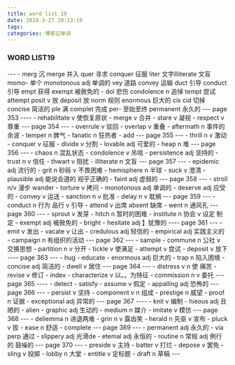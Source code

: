 ```yaml
---
title: word list 19
date: 2018-3-27 20:13:10
tags:
categories: 博客记单词   
---
```


<h3>WORD LIST19</h3>
---
- merg 沉 merge 并入  quer 寻求 conquer 征服  liter 文字illiterate  文盲  momo- 单个  monotonous  adj 单调的  vey 道路  convey 运输   duct 引导  conduct 引导  empt 获得  exempt 被赦免的
- dol 悲伤  condolence  n 追悼  tempt 尝试 attempt    posit v 放  deposit  放  norm 规则  enormous 巨大的 cis cid  切掉  concise 简洁的  ple 满  complet 完成  per-  至始至终  permanent  永久的
---
page 353
----
- rehabilitate  v 使恢复原状
- merge  v 合并
- stare  v 凝视
- respect v 尊重
---
page 354
---
- overrule  v 驳回
- overlap  v 重叠
- aftermath n 事件的余波
- temper n 脾气
- fanatic n 狂热者
- add
---
page 355
---
- thrill n v 激动
- conquer v 征服
- divide v 分割
- lovable  adj 可爱的
- heap  n  堆
---
page 356
---
- chaos  n 混乱状态
- condolence  v 吊唁
- persistence adj  坚持的
- trust  n v 信任
- thwart v 阻扰
- illiterate  n 文盲
---
page 357
---
- epidemic adj 流行的
- grit  n 砂砾  v 不畏困难
- hemisphere  n 半球
- suck v 澄清
- plausible  adj  能说会道的 视乎正确的
- faint  adj 虚弱的
---
page 358
---
- stroll n/v  漫步 wander
- torture v 拷问
- monotonous  adj 单调的
- deserve adj 应受的
- convey v 运送
- sanction n v 批准
- delay  n v 耽搁
---
page 359
---
- conduct  n 行为 品行  v 引导
- attend  v 出席  absent  缺席
- went  n 通风孔
---
page 360
---
- sprout  v  发芽
- hitch n 暂时的困难
- institute  n 协会 v 设定 制定
- exempt  adj 被赦免的
- bright
- hesitate  adj 】犹豫的
----
page 361
---
- emit v 发出
- vacate v 让出
- credulous adj 轻信的
- empirical   adj 实践主义的
- campaign   n 有组织的活动
---
page 362
---
- sample
- commune  n 公社 v 交换思想
- partition n v 分开
- tickle  v 使满足
- attempt  v 尝试
- deposit   v 放下  
----
page 363
---
- hug  
- educate
- enormous adj 巨大的
- trap n 陷入困境
- concise  adj 简洁的
- dwell  v 居住
---
page 364
---
- distress v n 使 痛苦
- revise v 修订
- index
- characterize  v 以。。为特征
- commission n v 委托
---
page 365
----
- detect
- satisfy
- assume  v 假定
- appalling  adj 恐怖的
---
page 366
---
- persist v 坚持
- component  v n 组成
- prestige  n 威望
- proof   n 证据
- exceptional  adj 异常的
---
page 367
----
- knit v 编制
- hieous  adj 丑陋的
- alien
- graphic adj 生动的
- medium  n 媒介
- imitate v 模仿
---
page 368
---
- deliemma  n 进退两难
- grin  n v 露齿笑
- herald  n 先驱  v 宣布
- pluck  v 拔
- ease  n 舒适
- complete
---
page 369
---
- permanent adj 永久的
- via perp 通过
- slippery adj 光滑de
- etemal adj 永恒的
- routine n 常规 adj 例行的 鼓噪的
---
page 370
---
- preside v 主持
- batter v 打烂
- depose v 罢免
- sling v 投掷
- lobby n 大堂
- entitle v 定标题
- draft  n 草稿
---
